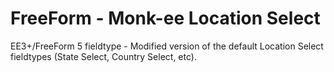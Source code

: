 # FreeForm - Monk-ee Location Select
EE3+/FreeForm 5 fieldtype - Modified version of the default Location Select fieldtypes (State Select, Country Select, etc).
